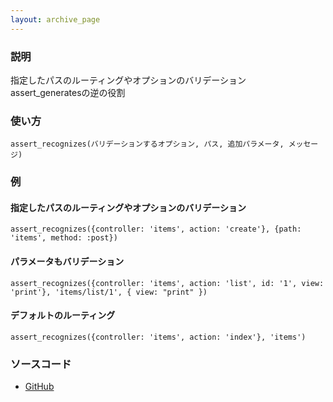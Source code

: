 ```yaml
---
layout: archive_page
---
```

### 説明
指定したパスのルーティングやオプションのバリデーション  
assert_generatesの逆の役割

### 使い方
    assert_recognizes(バリデーションするオプション, パス, 追加パラメータ, メッセージ)

### 例
#### 指定したパスのルーティングやオプションのバリデーション
    assert_recognizes({controller: 'items', action: 'create'}, {path: 'items', method: :post})

#### パラメータもバリデーション
    assert_recognizes({controller: 'items', action: 'list', id: '1', view: 'print'}, 'items/list/1', { view: "print" })

#### デフォルトのルーティング
    assert_recognizes({controller: 'items', action: 'index'}, 'items')

### ソースコード
* [GitHub](https://github.com/rails/rails/blob/ac30e389ecfa0e26e3d44c1eda8488ddf63b3ecc/actionpack/lib/action_dispatch/testing/assertions/routing.rb#L42)